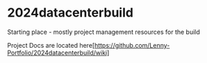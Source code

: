 # 2024datacenterbuild

Starting place - mostly project management resources for the build


Project Docs are located here[https://github.com/Lenny-Portfolio/2024datacenterbuild/wiki]
